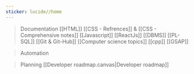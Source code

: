 ```yaml
---
sticker: lucide//home
---
```

> Documentation 
> [[HTML]]
> [[CSS - Refrences]] & [[CSS - Comprehensive notes]]
> [[Javascript]]
> [[ReactJs]]
> [[DBMS]]
> [[PL-SQL]]
> [[Git & Git-Hub]]
> [[Computer science topics]]
> [[cpp]]
> [[GSAP]]

> Automation 

> Planning
> [[Developer roadmap.canvas|Developer roadmap]]
